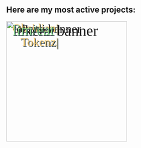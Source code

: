 <link rel="preconnect" href="https://fonts.googleapis.com">
<link rel="preconnect" href="https://fonts.gstatic.com" crossorigin>
<link href="https://fonts.googleapis.com/css2?family=Maiden+Orange&display=swap" rel="stylesheet">
<link rel="canonical" href="https://ferenk.dev/" />

## Here are my most active projects:

<div style="position: relative;  color: white; font-family: 'Maiden Orange', serif; font-weight: 400; font-style: normal; font-size: 32px;">
	<a href="https://obsidian-tokenz.ferenk.dev">
        <img alt="tokenz banner" style="position: absolute; top 0px; left: 0px;" src="https://repository-images.githubusercontent.com/844785786/29de228b-d64d-424f-bcd2-012c96a84182" width="320" style="border-radius: 12px; box-shadow: rgba(60, 64, 67, 0.7) 0px 1px 3px 0px, rgba(60, 64, 67, 0.35) 0px 2px 6px 2px;">
        <span style="position: absolute; top: 25%; left: 16px; text-align: right; color: #f0c570ff;; text-shadow: .06em .06em 0 hsl(200 30% 20%);">Obsidian|<br>Tokenz|</span>
    </a>
</div>

<div style="position: relative;  color: white; font-family: 'Maiden Orange', serif; font-weight: 400; font-style: normal; font-size: 40px;">
	<a href="https://limeat.ferenk.dev">
        <img alt="tokenz banner" style="position: absolute; top 0px; left: 0px;" src="https://github.com/ferenk/limeat/releases/download/web/apple_diet_1200x.png" width="320" style="border-radius: 12px; box-shadow: rgba(60, 64, 67, 0.7) 0px 1px 3px 0px, rgba(60, 64, 67, 0.35) 0px 2px 6px 2px;">
        <span style="position: absolute; top: 38%; left: 16px; text-align: right; color: #a0ffa0b0; text-shadow: .04em .04em 0 hsl(200 30% 20%);">lim/eat</span>
    </a>
</div>
